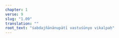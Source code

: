 ```yaml
---
chapter: 1
verse: 9
slug: "1.09"
translation: ""
root_text: "śabdajñānānupātī vastuśūnyo vikalpaḥ"
---
```


